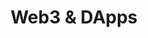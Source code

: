 ---
layout: topic
permalink: /learning/web3/
id: web3
title: Web3 & DApps
hide_navigation: true
infos:
  title: Web3 & DApps
  description: Learn Web3 and build a Decentralized App
resources:
  - title: Overview & Foundational topics from Ethereum
    url: https://ethereum.org/en/developers/docs/
  - title: Solidity Basics
    url: https://docs.soliditylang.org/
  - title: Crypto Zombies
    url: https://cryptozombies.io/
  - title: Full Stack dApp Tutorial Series
    url: https://kauri.io/#collections/Full%20Stack%20dApp%20Tutorial%20Series/full-stack-dapp-tutorial-series-intro/
  - title: Ultimate Solidity, Blockchain, and Smart Contract - Beginner to Expert Full Course - Python Edition
    url: https://github.com/smartcontractkit/full-blockchain-solidity-course-py
  - title: Ethereum Programming Tutorial - DeFi, Solidity, Truffle, Web3.js
    url: https://www.youtube.com/watch?v=xWFba_9QYmc
  - title: The Complete Guide to Full Stack Ethereum Development - Tutorial for Beginners
    url: https://www.youtube.com/watch?v=a0osIaAOFSE
  - title: CryptoKitties Clone In 20 minutes - NFT Tutorial
    url: https://maksimivanov.com/posts/gradient-coin-tutorial/
  - title: Mastering Ethereum - Andreas M. Antonopoulos, Gavin Wood
    url: https://github.com/ethereumbook/ethereumbook
  - title: Hands-On Smart Contract Development with Solidity and Ethereum - Kevin Solorio, Randall Kanna, David H. Hoover
    url: https://www.oreilly.com/library/view/hands-on-smart-contract/9781492045250/
projects_ideas:
  - title: Build a ERC-20 token
  - title: Build a NFT Token
  - title: Build a decentralized game
experiences: ~
projects_outcome: ~
---